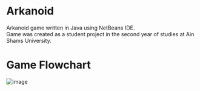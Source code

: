 # Arkanoid
Arkanoid game written in Java using NetBeans IDE.  
Game was created as a student project in the second year of studies at Ain Shams University.  
# Game Flowchart
![image](https://user-images.githubusercontent.com/53131422/132715612-7a593ae3-33d0-45e0-a1c5-22d35a53d4d7.png)

